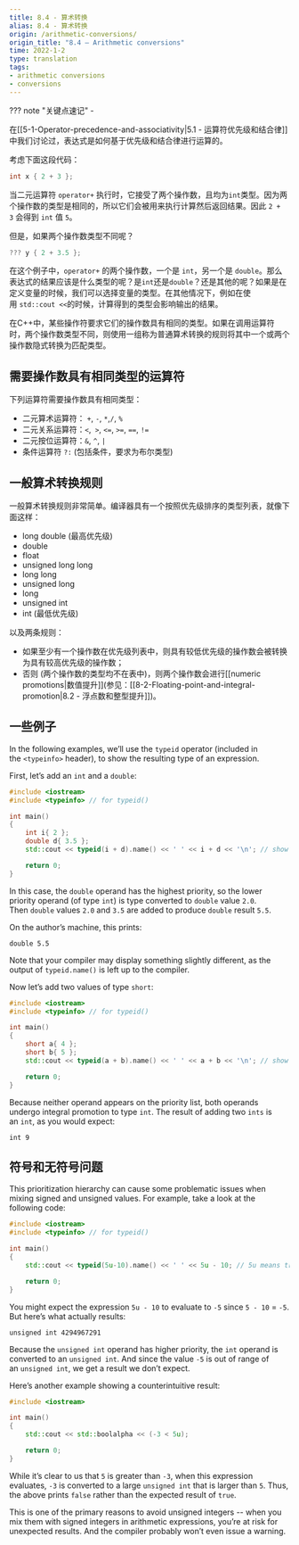 ```yaml
---
title: 8.4 - 算术转换
alias: 8.4 - 算术转换
origin: /arithmetic-conversions/
origin_title: "8.4 — Arithmetic conversions"
time: 2022-1-2
type: translation
tags:
- arithmetic conversions
- conversions
---
```


??? note "关键点速记"
	- 

在[[5-1-Operator-precedence-and-associativity|5.1 - 运算符优先级和结合律]]中我们讨论过，表达式是如何基于优先级和结合律进行运算的。


考虑下面这段代码：

```cpp
int x { 2 + 3 };
```


当二元运算符 `operator+` 执行时，它接受了两个操作数，且均为`int`类型。因为两个操作数的类型是相同的，所以它们会被用来执行计算然后返回结果。因此 `2 + 3` 会得到 `int` 值 `5`。

但是，如果两个操作数类型不同呢？

```cpp
??? y { 2 + 3.5 };
```


在这个例子中，`operator+` 的两个操作数，一个是 `int`，另一个是 `double`。那么表达式的结果应该是什么类型的呢？是`int`还是`double`？还是其他的呢？如果是在定义变量的时候，我们可以选择变量的类型。在其他情况下，例如在使用 `std::cout <<`的时候，计算得到的类型会影响输出的结果。

在C++中，某些操作符要求它们的操作数具有相同的类型。如果在调用运算符时，两个操作数类型不同，则使用一组称为普通算术转换的规则将其中一个或两个操作数隐式转换为匹配类型。

## 需要操作数具有相同类型的运算符

下列运算符需要操作数具有相同类型：

-   二元算术运算符： `+`, `-`, `*`,`/`, `%`
-   二元关系运算符：`<`,` >`, `<=`, `>=`, `==`, `!=`
-   二元按位运算符：`&`, `^`, `|`
-   条件运算符 `?:` (包括条件，要求为布尔类型)

## 一般算术转换规则

一般算术转换规则非常简单。编译器具有一个按照优先级排序的类型列表，就像下面这样：

-   long double (最高优先级)
-   double
-   float
-   unsigned long long
-   long long
-   unsigned long
-   long
-   unsigned int
-   int (最低优先级)

以及两条规则：

-   如果至少有一个操作数在优先级列表中，则具有较低优先级的操作数会被转换为具有较高优先级的操作数；
-   否则 (两个操作数的类型均不在表中)，则两个操作数会进行[[numeric promotions|数值提升]](参见：[[8-2-Floating-point-and-integral-promotion|8.2 - 浮点数和整型提升]])。

## 一些例子

In the following examples, we’ll use the `typeid` operator (included in the `<typeinfo>` header), to show the resulting type of an expression.

First, let’s add an `int` and a `double`:

```cpp
#include <iostream>
#include <typeinfo> // for typeid()

int main()
{
    int i{ 2 };
    double d{ 3.5 };
    std::cout << typeid(i + d).name() << ' ' << i + d << '\n'; // show us the type of i + d

    return 0;
}
```


In this case, the `double` operand has the highest priority, so the lower priority operand (of type `int`) is type converted to `double` value `2.0`. Then `double` values `2.0` and `3.5` are added to produce `double` result `5.5`.

On the author’s machine, this prints:

```
double 5.5
```

Note that your compiler may display something slightly different, as the output of `typeid.name()` is left up to the compiler.

Now let’s add two values of type `short`:

```cpp
#include <iostream>
#include <typeinfo> // for typeid()

int main()
{
    short a{ 4 };
    short b{ 5 };
    std::cout << typeid(a + b).name() << ' ' << a + b << '\n'; // show us the type of a + b

    return 0;
}
```


Because neither operand appears on the priority list, both operands undergo integral promotion to type `int`. The result of adding two `ints` is an `int`, as you would expect:

```
int 9
```

## 符号和无符号问题

This prioritization hierarchy can cause some problematic issues when mixing signed and unsigned values. For example, take a look at the following code:

```cpp
#include <iostream>
#include <typeinfo> // for typeid()

int main()
{
    std::cout << typeid(5u-10).name() << ' ' << 5u - 10; // 5u means treat 5 as an unsigned integer

    return 0;
}
```


You might expect the expression `5u - 10` to evaluate to `-5` since `5 - 10` = `-5`. But here’s what actually results:

```
unsigned int 4294967291
```

Because the `unsigned int` operand has higher priority, the `int` operand is converted to an `unsigned int`. And since the value `-5` is out of range of an `unsigned int`, we get a result we don’t expect.

Here’s another example showing a counterintuitive result:

```cpp
#include <iostream>

int main()
{
    std::cout << std::boolalpha << (-3 < 5u);

    return 0;
}
```


While it’s clear to us that `5` is greater than `-3`, when this expression evaluates, `-3` is converted to a large `unsigned int` that is larger than `5`. Thus, the above prints `false` rather than the expected result of `true`.

This is one of the primary reasons to avoid unsigned integers -- when you mix them with signed integers in arithmetic expressions, you’re at risk for unexpected results. And the compiler probably won’t even issue a warning.